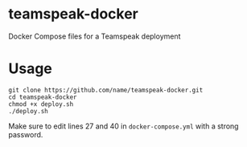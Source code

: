 # teamspeak-docker
Docker Compose files for a Teamspeak deployment

# Usage

```
git clone https://github.com/name/teamspeak-docker.git
cd teamspeak-docker
chmod +x deploy.sh
./deploy.sh
```

Make sure to edit lines 27 and 40 in `docker-compose.yml` with a strong password.